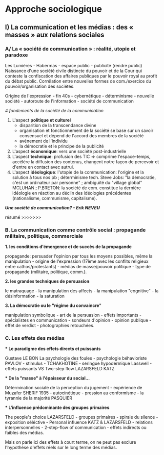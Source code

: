 # Approche sociologique

## I\) La communication et les médias : des « masses » aux relations sociales

### A/ La « société de communication » : réalité, utopie et paradoxe

Les Lumières - Habermas - espace public - publicité (rendre public)  
Naissance d'une société civile distincte du pouvoir et de la Cour qui conteste la confiscation des affaires publiques par le pouvoir royal au profit du débat public.
Corrélation entre nouvelles formes de com./exercice du pouvoir/organisation des sociétés.

Origine de l'expression - fin 40s - cybernétique - déterminisme - nouvelle société - autoroute de l'information - société de communication

_4 fondements de la société de la communication_  
1. L'aspect **politique et culturel**
   * disparition de la transcendance divine
   * organisation et fonctionnement de la société se base sur un savoir consensuel et dépend de l'accord des membres de la société
   * avènement de l'individu
   * la démocratie et le principe de la publicité
2. L'aspect **économique**: vers une société post-industrielle
3. L'aspect **technique**: profusion des TIC => comprime l'espace-temps, accélère la diffusion des contenus, changent notre façon de percevoir et d'entre en contact avec autrui.
4. L'aspect **idéologique**: l'utopie de la communication: l'origine et la solution à tous nos pb ; déterminisme tech. Steve Jobs: "la démocratie, c'est un ordinateur par personne" ; ambiguïté du "village global" MCLUHAN ; P.BRETON: la société de com. constitue la dernière idéologie en réaction au déclin des idéologies précédentes (nationalisme, communisme, capitalisme).

_**Une société de communication? - Erik NEVEU**_

résumé &gt;&gt;&gt;&gt;&gt;&gt;&gt;

### B. La communication comme contrôle social : propagande militaire, politique, commerciale

**1\. les conditions d'émergence et de succès de la propagande**  

propagande: persuader l'opinion par tous les moyens possibles, même la manipulation - origine de l'expression (17ème avec les conflits religieux entre cathos/protestants) - médias de masse/pouvoir politique - type de propagande \(militaire, politique, comm.\).

**2\. les grandes techniques de persuasion**  

le matraquage - la manipulation des affects - la manipulation "cognitive" - la désinformation - la saturation

**3\. La démocratie ou le "régime du convaincre"**  

manipulation symbolique - art de la persuasion - effets importants - spécialistes en communication - sondeurs d'opinion - opinion publique - effet de verdict - photographies retouchées.

### C. Les effets des médias

__* Le paradigme des effets directs et puissants__

Gustave LE BON La psychologie des foules - psychologie béhavioriste PAVLOV - stimulus - TCHAKHOTINE - seringue hypodermique Lasswell - effets puissants VS Two-step flow LAZARSFELD KATZ

__* De la "masse" à l'épaisseur du social...__

Détermination sociale de la perception du jugement - expérience de Muzafer SHERIF 1935 - autocinétique - pression au conformisme - la tyrannie de la majorité PASQUIER

__* L'influence prédominante des groupes primaires__

The people's choice LAZARSFELD - groupes primaires - spirale du silence - exposition séléctive - Personal influence KATZ & LAZARSFELD - relations interpersonnelles - 2-step-flow of communication - effets indirects ou faibles des médias.

Mais on parle ici des effets à court terme, on ne peut pas exclure l'hypothèse d'effets réels sur le long terme des médias.
